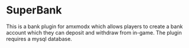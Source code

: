 <h1>SuperBank</h1>

This is a bank plugin for amxmodx which allows players to create a bank account 
which they can deposit and withdraw from in-game. The plugin requires a mysql 
database.
